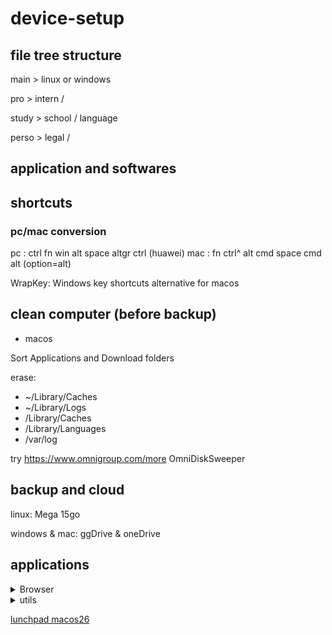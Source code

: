 # device-setup


## file tree structure

main > linux or windows

pro > intern /

study > school / language

perso > legal /

## application and softwares

## shortcuts

### pc/mac conversion
pc : ctrl fn win alt space altgr ctrl (huawei)
mac : fn ctrl^ alt cmd space cmd alt (option=alt)

WrapKey: Windows key shortcuts alternative for macos

## clean computer (before backup)

- macos

Sort Applications and Download folders

erase: 
- ~/Library/Caches
- ~/Library/Logs
- /Library/Caches
- /Library/Languages
- /var/log

try https://www.omnigroup.com/more OmniDiskSweeper

## backup and cloud

linux: Mega 15go

windows & mac: ggDrive & oneDrive

## applications

<details>
<summary>Browser</summary>
  
- [zen browser](https://zen-browser.app)
  - settings
    - about:config
      - browser.urlbar.trimURLs : false
      - zen.theme.content-element-separation : 0-5
  - optimisation [rapidfox](https://github.com/Eratas/rapidfox)
  - mods
    - better unloaded tabs
    - transparent zen ([zen zero](https://www.sameerasw.com/zen)
    - [actions in url](https://github.com/BibekBhusal0/zen-custom-js/tree/main/command-palette)
    - [Sine mods](https://github.com/CosmoCreeper/Sine/releases)

</details>

<details>
<summary>utils</summary>

- [ICE (mac)](https://icemenubar.app/)
</details>


[lunchpad macos26](https://github.com/RoversX/LaunchNext)

